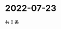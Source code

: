 # 2022-07-23

共 0 条

<!-- BEGIN WEIBO -->
<!-- 最后更新时间 Sat Jul 23 2022 19:13:51 GMT+0800 (China Standard Time) -->

<!-- END WEIBO -->

